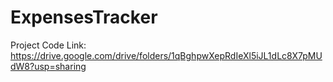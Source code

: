 # ExpensesTracker

Project Code Link: https://drive.google.com/drive/folders/1qBghpwXepRdIeXl5iJL1dLc8X7pMUdW8?usp=sharing
